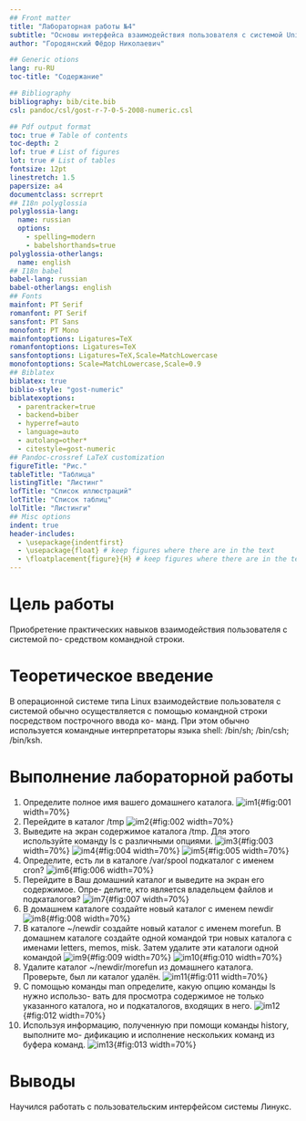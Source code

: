 ```yaml
---
## Front matter
title: "Лабораторная работы №4"
subtitle: "Основы интерфейса взаимодействия пользователя с системой Unix на уровне командной строки"
author: "Городянский Фёдор Николаевич"

## Generic otions
lang: ru-RU
toc-title: "Содержание"

## Bibliography
bibliography: bib/cite.bib
csl: pandoc/csl/gost-r-7-0-5-2008-numeric.csl

## Pdf output format
toc: true # Table of contents
toc-depth: 2
lof: true # List of figures
lot: true # List of tables
fontsize: 12pt
linestretch: 1.5
papersize: a4
documentclass: scrreprt
## I18n polyglossia
polyglossia-lang:
  name: russian
  options:
	- spelling=modern
	- babelshorthands=true
polyglossia-otherlangs:
  name: english
## I18n babel
babel-lang: russian
babel-otherlangs: english
## Fonts
mainfont: PT Serif
romanfont: PT Serif
sansfont: PT Sans
monofont: PT Mono
mainfontoptions: Ligatures=TeX
romanfontoptions: Ligatures=TeX
sansfontoptions: Ligatures=TeX,Scale=MatchLowercase
monofontoptions: Scale=MatchLowercase,Scale=0.9
## Biblatex
biblatex: true
biblio-style: "gost-numeric"
biblatexoptions:
  - parentracker=true
  - backend=biber
  - hyperref=auto
  - language=auto
  - autolang=other*
  - citestyle=gost-numeric
## Pandoc-crossref LaTeX customization
figureTitle: "Рис."
tableTitle: "Таблица"
listingTitle: "Листинг"
lofTitle: "Список иллюстраций"
lotTitle: "Список таблиц"
lolTitle: "Листинги"
## Misc options
indent: true
header-includes:
  - \usepackage{indentfirst}
  - \usepackage{float} # keep figures where there are in the text
  - \floatplacement{figure}{H} # keep figures where there are in the text
---
```


# Цель работы

Приобретение практических навыков взаимодействия пользователя с системой по-
средством командной строки.


# Теоретическое введение

В операционной системе типа Linux взаимодействие пользователя с системой обычно
осуществляется с помощью командной строки посредством построчного ввода ко-
манд. При этом обычно используется командные интерпретаторы языка shell: /bin/sh;
/bin/csh; /bin/ksh.
 
# Выполнение лабораторной работы

1. Определите полное имя вашего домашнего каталога.
![im1](image/im1.png){#fig:001 width=70%}
2. Перейдите в каталог /tmp
![im2](image/im2.png){#fig:002 width=70%}
3. Выведите на экран содержимое каталога /tmp. Для этого используйте команду ls
с различными опциями. 
![im3](image/im3.png){#fig:003 width=70%}
![im4](image/im4.png){#fig:004 width=70%}
![im5](image/im5.png){#fig:005 width=70%}
4. Определите, есть ли в каталоге /var/spool подкаталог с именем cron?
![im6](image/im6.png){#fig:006 width=70%}
5. Перейдите в Ваш домашний каталог и выведите на экран его содержимое. Опре-
делите, кто является владельцем файлов и подкаталогов?
![im7](image/im7.png){#fig:007 width=70%}
6. В домашнем каталоге создайте новый каталог с именем newdir
![im8](image/im8.png){#fig:008 width=70%}
7. В каталоге ~/newdir создайте новый каталог с именем morefun. В домашнем каталоге создайте одной командой три новых каталога с именами
letters, memos, misk. Затем удалите эти каталоги одной командой
![im9](image/im9.png){#fig:009 width=70%}
![im10](image/im10.png){#fig:010 width=70%}
8. Удалите каталог ~/newdir/morefun из домашнего каталога. Проверьте, был ли
каталог удалён.
![im11](image/im11.png){#fig:011 width=70%}
9. С помощью команды man определите, какую опцию команды ls нужно использо-
вать для просмотра содержимое не только указанного каталога, но и подкаталогов,
входящих в него.
![im12](image/im12.png){#fig:012 width=70%}
10. Используя информацию, полученную при помощи команды history, выполните мо-
дификацию и исполнение нескольких команд из буфера команд.
![im13](image/im13.png){#fig:013 width=70%}


# Выводы

Научился работать с пользовательским интерфейсом системы Линукс.
